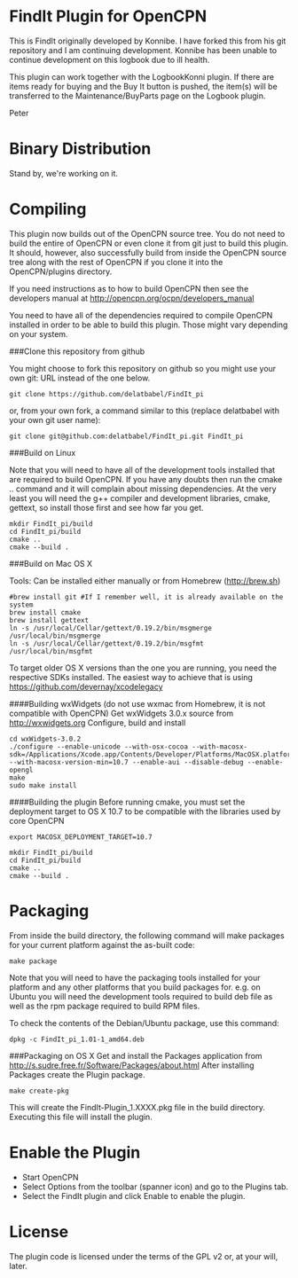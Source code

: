 FindIt Plugin for OpenCPN
=======================================

This is FindIt originally developed by Konnibe.  I have forked this from his
git repository and I am continuing development.  Konnibe has been unable to continue
development on this logbook due to ill health.

This plugin can work together with the LogbookKonni plugin.
If there are items ready for buying and the Buy It button is pushed, the item(s) 
will be transferred to the Maintenance/BuyParts page on the Logbook plugin.

Peter

Binary Distribution
===================

Stand by, we're working on it.

Compiling
=========

This plugin now builds out of the OpenCPN source tree.  You do not need to build
the entire of OpenCPN or even clone it from git just to build this plugin.  It
should, however, also successfully build from inside the OpenCPN source tree along
with the rest of OpenCPN if you clone it into the OpenCPN/plugins directory.

If you need instructions as to how to build OpenCPN then see the developers
manual at http://opencpn.org/ocpn/developers_manual

You need to have all of the dependencies required to compile OpenCPN installed in
order to be able to build this plugin.  Those might vary depending on your system.

###Clone this repository from github

You might choose to fork this repository on github so you might
use your own git: URL instead of the one below.

```
git clone https://github.com/delatbabel/FindIt_pi
```

or, from your own fork, a command similar to this (replace delatbabel with
your own git user name):

```
git clone git@github.com:delatbabel/FindIt_pi.git FindIt_pi
```

###Build on Linux

Note that you will need to have all of the development tools installed that
are required to build OpenCPN.  If you have any doubts then run the cmake ..
command and it will complain about missing dependencies.  At the very least
you will need the g++ compiler and development libraries, cmake, gettext, so
install those first and see how far you get.

```
mkdir FindIt_pi/build
cd FindIt_pi/build
cmake ..
cmake --build .
```

###Build on Mac OS X

Tools: Can be installed either manually or from Homebrew (http://brew.sh)

```
#brew install git #If I remember well, it is already available on the system
brew install cmake
brew install gettext
ln -s /usr/local/Cellar/gettext/0.19.2/bin/msgmerge /usr/local/bin/msgmerge
ln -s /usr/local/Cellar/gettext/0.19.2/bin/msgfmt /usr/local/bin/msgfmt
```

To target older OS X versions than the one you are running, you need the respective SDKs installed. The easiest way to achieve that is using https://github.com/devernay/xcodelegacy

####Building wxWidgets
(do not use wxmac from Homebrew, it is not compatible with OpenCPN)
Get wxWidgets 3.0.x source from http://wxwidgets.org
Configure, build and install
```
cd wxWidgets-3.0.2
./configure --enable-unicode --with-osx-cocoa --with-macosx-sdk=/Applications/Xcode.app/Contents/Developer/Platforms/MacOSX.platform/Developer/SDKs/MacOSX10.7.sdk/ --with-macosx-version-min=10.7 --enable-aui --disable-debug --enable-opengl
make
sudo make install
```

####Building the plugin
Before running cmake, you must set the deployment target to OS X 10.7 to be compatible with the libraries used by core OpenCPN
```
export MACOSX_DEPLOYMENT_TARGET=10.7

mkdir FindIt_pi/build
cd FindIt_pi/build
cmake ..
cmake --build .
```

Packaging
=========

From inside the build directory, the following command will make packages for your
current platform against the as-built code:

```
make package
```

Note that you will need to have the packaging tools installed for your platform and
any other platforms that you build packages for.  e.g. on Ubuntu you will need the
development tools required to build deb file as well as the rpm package required to
build RPM files.

To check the contents of the Debian/Ubuntu package, use this command:

```
dpkg -c FindIt_pi_1.01-1_amd64.deb
```

###Packaging on OS X
Get and install the Packages application from http://s.sudre.free.fr/Software/Packages/about.html
After installing Packages create the Plugin package.
```
make create-pkg
```
This will create the FindIt-Plugin_1.XXXX.pkg file in the build directory.
Executing this file will install the plugin.


Enable the Plugin
=================

* Start OpenCPN
* Select Options from the toolbar (spanner icon) and go to the Plugins tab.
* Select the FindIt plugin and click Enable to enable the plugin.


License
=======
The plugin code is licensed under the terms of the GPL v2 or, at your will, later. 
